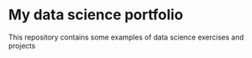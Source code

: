 # My data science portfolio

This repository contains some examples of data science exercises and projects